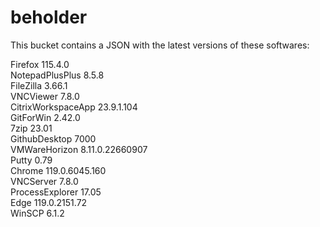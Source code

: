 # beholder
This bucket contains a JSON with the latest versions of these softwares:

Firefox            115.4.0          
NotepadPlusPlus    8.5.8            
FileZilla          3.66.1           
VNCViewer          7.8.0            
CitrixWorkspaceApp 23.9.1.104       
GitForWin          2.42.0           
7zip               23.01            
GithubDesktop      7000             
VMWareHorizon      8.11.0.22660907  
Putty              0.79             
Chrome             119.0.6045.160   
VNCServer          7.8.0            
ProcessExplorer    17.05            
Edge               119.0.2151.72    
WinSCP             6.1.2            



